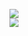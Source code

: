 [![](https://img.shields.io/badge/Made%20With-Github%20Spray-lightgrey.svg?style=for-the-badge&logo=github)](https://github.com/Annihil/github-spray#23619)  
[![](https://i.imgur.com/2DrTn0Z.gif)](https://github.com/Annihil/github-spray)